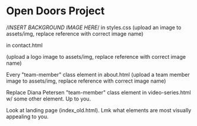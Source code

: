 # Open Doors Project

/*INSERT BACKGROUND IMAGE HERE*/ in styles.css
(upload an image to assets/img, replace reference with correct image name)

<!--INSERT LOGO HERE--> in contact.html
(upload a logo image to assets/img, replace reference with correct image name)

Every "team-member" class element in about.html
(upload a team member image to assets/img, replace reference with correct image name)

Replace Diana Petersen "team-member" class element in video-series.html w/ some other element. Up to you.

Look at landing page (index_old.html). Lmk what elements are most visually appealing to you.